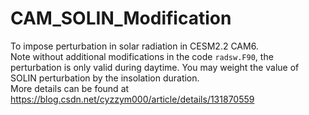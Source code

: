 # CAM_SOLIN_Modification
To impose perturbation in solar radiation in CESM2.2 CAM6. \
Note without additional modifications in the code `radsw.F90`, the perturbation is only valid during daytime. You may weight the value of SOLIN perturbation by the insolation duration.\
More details can be found at https://blog.csdn.net/cyzzym000/article/details/131870559
